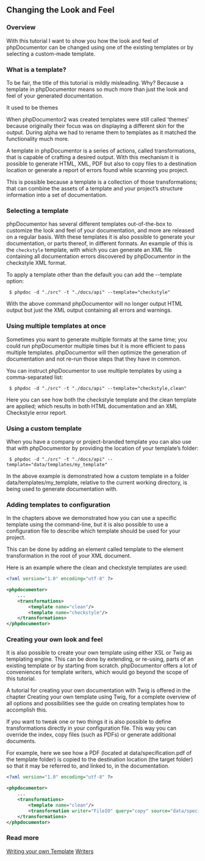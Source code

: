 ## Changing the Look and Feel

### Overview

With this tutorial I want to show you how the look and feel of phpDocumentor can be changed using one of the existing templates or by selecting a custom-made template.

### What is a template?

To be fair, the title of this tutorial is mildly misleading. Why? Because a template in phpDocumentor means so much more than just the look and feel of your generated documentation.

It used to be themes

When phpDocumentor2 was created templates were still called ‘themes’ because originally their focus was on displaying a different skin for the output. During alpha we had to rename them to templates as it matched the functionality much more.

A template in phpDocumentor is a series of actions, called transformations, that is capable of crafting a desired output. With this mechanism it is possible to generate HTML, XML, PDF but also to copy files to a destination location or generate a report of errors found while scanning you project.

This is possible because a template is a collection of those transformations; that can combine the assets of a template and your project’s structure information into a set of documentation.

### Selecting a template

phpDocumentor has several different templates out-of-the-box to customize the look and feel of your documentation, and more are released on a regular basis. With these templates it is also possible to generate your documentation, or parts thereof, in different formats. An example of this is the `checkstyle` template, with which you can generate an XML file containing all documentation errors discovered by phpDocumentor in the checkstyle XML format.

To apply a template other than the default you can add the --template option:

` $ phpdoc -d "./src" -t "./docs/api" --template="checkstyle"`

With the above command phpDocumentor will no longer output HTML output but just the XML output containing all errors and warnings.

### Using multiple templates at once

Sometimes you want to generate multiple formats at the same time; you could run phpDocumentor multiple times but it is more efficient to pass multiple templates. phpDocumentor will then optimize the generation of documentation and not re-run those steps that they have in common.

You can instruct phpDocumentor to use multiple templates by using a comma-separated list:

` $ phpdoc -d "./src" -t "./docs/api" --template="checkstyle,clean"`

Here you can see how both the checkstyle template and the clean template are applied; which results in both HTML documentation and an XML Checkstyle error report.

### Using a custom template

When you have a company or project-branded template you can also use that with phpDocumentor by providing the location of your template’s folder:

` $ phpdoc -d "./src" -t "./docs/api" --template="data/templates/my_template"`

In the above example is demonstrated how a custom template in a folder data/templates/my_template, relative to the current working directory, is being used to generate documentation with.

### Adding templates to configuration

In the chapters above we demonstrated how you can use a specific template using the command-line, but it is also possible to use a configuration file to describe which template should be used for your project.

This can be done by adding an element called template to the element transformation in the root of your XML document.

Here is an example where the clean and checkstyle templates are used:

```xml
<?xml version="1.0" encoding="utf-8" ?>

<phpdocumentor>
    ...
    <transformations>
        <template name="clean"/>
        <template name="checkstyle"/>
    </transformations>
</phpdocumentor>
```

### Creating your own look and feel

It is also possible to create your own template using either XSL or Twig as templating engine. This can be done by extending, or re-using, parts of an existing template or by starting from scratch. phpDocumentor offers a lot of conveniences for template writers, which would go beyond the scope of this tutorial.

A tutorial for creating your own documentation with Twig is offered in the chapter Creating your own template using Twig, for a complete overview of all options and possibilities see the guide on creating templates how to accomplish this.

If you want to tweak one or two things it is also possible to define transformations directly in your configuration file. This way you can override the index, copy files (such as PDFs) or generate additional documents.

For example, here we see how a PDF (located at data/specification.pdf of the template folder) is copied to the destination location (the target folder) so that it may be referred to, and linked to, in the documentation.


```xml
<?xml version="1.0" encoding="utf-8" ?>

<phpdocumentor>
    ...
    <transformations>
        <template name="clean"/>
        <transformation writer="FileIO" query="copy" source="data/specification.pdf" artifact="specification.pdf" />
    </transformations>
</phpdocumentor>
```

### Read more

[Writing your own Template](guides--templates.md)
[Writers](writers.md)